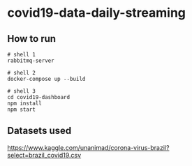 # covid19-data-daily-streaming

## How to run

```
# shell 1
rabbitmq-server
```
```
# shell 2
docker-compose up --build
```
```
# shell 3
cd covid19-dashboard
npm install
npm start
```

## Datasets used

https://www.kaggle.com/unanimad/corona-virus-brazil?select=brazil_covid19.csv
